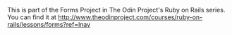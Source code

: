 This is part of the Forms Project in The Odin Project's Ruby on Rails series. You can find it at http://www.theodinproject.com/courses/ruby-on-rails/lessons/forms?ref=lnav